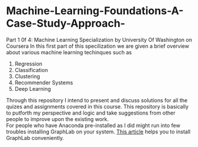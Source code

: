 # Machine-Learning-Foundations-A-Case-Study-Approach-
Part 1 0f 4: Machine Learning Specialization by University Of Washington on Coursera
In this first part of this specilization we are given a brief overview about various machine learning techinques such as
1. Regression
2. Classification
3. Clustering 
4. Recommender Systems
5. Deep Learning <br>

Through this repository I intend to present and discuss solutions for all the quizes and assignments covered in this course. This repository is basically to putforth my perspective and logic and take suggestions from other people to improve upon the existing work.<br>
For people who have Anaconda pre-installed as I did might run into few troubles installing GraphLab on your system. [This article](https://medium.com/graphlab-create-projects/graphlab-create-full-step-wise-installation-for-windows-10-339a8bf82f1f) helps you to install GraphLab conveniently.
